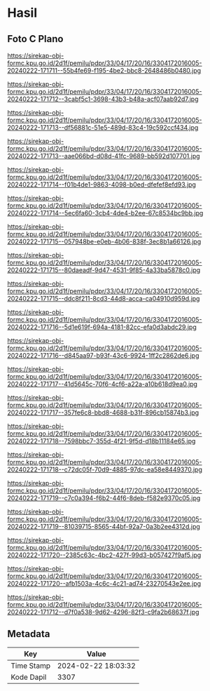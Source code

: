 # Hasil

## Foto C Plano

https://sirekap-obj-formc.kpu.go.id/2d1f/pemilu/pdpr/33/04/17/20/16/3304172016005-20240222-171711--55b4fe69-f195-4be2-bbc8-2648486b0480.jpg

https://sirekap-obj-formc.kpu.go.id/2d1f/pemilu/pdpr/33/04/17/20/16/3304172016005-20240222-171712--3cabf5c1-3698-43b3-b48a-acf07aab92d7.jpg

https://sirekap-obj-formc.kpu.go.id/2d1f/pemilu/pdpr/33/04/17/20/16/3304172016005-20240222-171713--df56881c-51e5-489d-83c4-19c592ccf434.jpg

https://sirekap-obj-formc.kpu.go.id/2d1f/pemilu/pdpr/33/04/17/20/16/3304172016005-20240222-171713--aae066bd-d08d-41fc-9689-bb592d107701.jpg

https://sirekap-obj-formc.kpu.go.id/2d1f/pemilu/pdpr/33/04/17/20/16/3304172016005-20240222-171714--f01b4de1-9863-4098-b0ed-dfefef8efd93.jpg

https://sirekap-obj-formc.kpu.go.id/2d1f/pemilu/pdpr/33/04/17/20/16/3304172016005-20240222-171714--5ec6fa60-3cb4-4de4-b2ee-67c8534bc9bb.jpg

https://sirekap-obj-formc.kpu.go.id/2d1f/pemilu/pdpr/33/04/17/20/16/3304172016005-20240222-171715--057948be-e0eb-4b06-838f-3ec8b1a66126.jpg

https://sirekap-obj-formc.kpu.go.id/2d1f/pemilu/pdpr/33/04/17/20/16/3304172016005-20240222-171715--80daeadf-9d47-4531-9f85-4a33ba5878c0.jpg

https://sirekap-obj-formc.kpu.go.id/2d1f/pemilu/pdpr/33/04/17/20/16/3304172016005-20240222-171715--ddc8f211-8cd3-44d8-acca-ca04910d959d.jpg

https://sirekap-obj-formc.kpu.go.id/2d1f/pemilu/pdpr/33/04/17/20/16/3304172016005-20240222-171716--5d1e619f-694a-4181-82cc-efa0d3abdc29.jpg

https://sirekap-obj-formc.kpu.go.id/2d1f/pemilu/pdpr/33/04/17/20/16/3304172016005-20240222-171716--d845aa97-b93f-43c6-9924-1ff2c2862de6.jpg

https://sirekap-obj-formc.kpu.go.id/2d1f/pemilu/pdpr/33/04/17/20/16/3304172016005-20240222-171717--41d5645c-70f6-4cf6-a22a-a10b618d9ea0.jpg

https://sirekap-obj-formc.kpu.go.id/2d1f/pemilu/pdpr/33/04/17/20/16/3304172016005-20240222-171717--357fe6c8-bbd8-4688-b31f-896cb15874b3.jpg

https://sirekap-obj-formc.kpu.go.id/2d1f/pemilu/pdpr/33/04/17/20/16/3304172016005-20240222-171718--7598bbc7-355d-4f21-9f5d-d18b11184e65.jpg

https://sirekap-obj-formc.kpu.go.id/2d1f/pemilu/pdpr/33/04/17/20/16/3304172016005-20240222-171718--c72dc05f-70d9-4885-97dc-ea58e8449370.jpg

https://sirekap-obj-formc.kpu.go.id/2d1f/pemilu/pdpr/33/04/17/20/16/3304172016005-20240222-171719--c7c0a394-f6b2-44f6-8deb-f582e9370c05.jpg

https://sirekap-obj-formc.kpu.go.id/2d1f/pemilu/pdpr/33/04/17/20/16/3304172016005-20240222-171719--81039715-8565-44bf-92a7-0a3b2ee4312d.jpg

https://sirekap-obj-formc.kpu.go.id/2d1f/pemilu/pdpr/33/04/17/20/16/3304172016005-20240222-171720--2385c63c-4bc2-427f-99d3-b057427f9af5.jpg

https://sirekap-obj-formc.kpu.go.id/2d1f/pemilu/pdpr/33/04/17/20/16/3304172016005-20240222-171720--afb1503a-4c6c-4c21-ad74-23270543e2ee.jpg

https://sirekap-obj-formc.kpu.go.id/2d1f/pemilu/pdpr/33/04/17/20/16/3304172016005-20240222-171712--d7f0a538-9d62-4296-82f3-c9fa2b68637f.jpg


## Metadata

| Key        | Value               |
| ---------- | ------------------- |
| Time Stamp | 2024-02-22 18:03:32 |
| Kode Dapil | 3307                |




